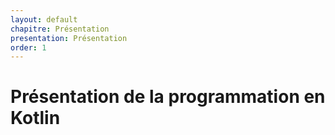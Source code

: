 ```yaml
---
layout: default
chapitre: Présentation
presentation: Présentation
order: 1
---
```

<!-- new slide -->

# Présentation de la programmation en Kotlin




